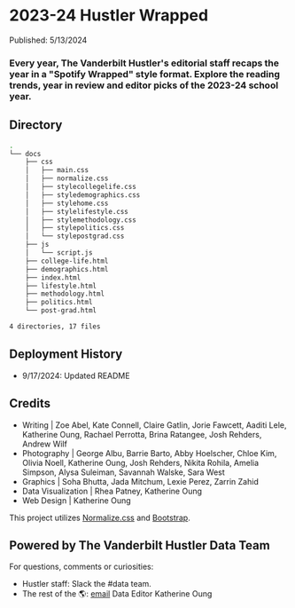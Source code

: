 # 2023-24 Hustler Wrapped
Published: 5/13/2024 <br>
### Every year, The Vanderbilt Hustler's editorial staff recaps the year in a "Spotify Wrapped" style format. Explore the reading trends, year in review and editor picks of the 2023-24 school year.

## Directory
```bash
.
└── docs
    ├── css
    │   ├── main.css
    │   ├── normalize.css
    │   ├── stylecollegelife.css
    │   ├── styledemographics.css
    │   ├── stylehome.css
    │   ├── stylelifestyle.css
    │   ├── stylemethodology.css
    │   ├── stylepolitics.css
    │   └── stylepostgrad.css
    ├── js
    │   └── script.js
    ├── college-life.html
    ├── demographics.html
    ├── index.html
    ├── lifestyle.html
    ├── methodology.html
    ├── politics.html
    └── post-grad.html

4 directories, 17 files

```

## Deployment History
- 9/17/2024: Updated README

## Credits
- Writing | Zoe Abel, Kate Connell, Claire Gatlin, Jorie Fawcett, Aaditi Lele, Katherine Oung, Rachael Perrotta, Brina Ratangee, Josh Rehders, Andrew Wilf
- Photography | George Albu, Barrie Barto, Abby Hoelscher, Chloe Kim, Olivia Noell, Katherine Oung, Josh Rehders, Nikita Rohila, Amelia Simpson, Alysa Suleiman, Savannah Walske, Sara West
- Graphics | Soha Bhutta, Jada Mitchum, Lexie Perez, Zarrin Zahid
- Data Visualization | Rhea Patney, Katherine Oung
- Web Design | Katherine Oung

This project utilizes [Normalize.css](https://necolas.github.io/normalize.css/) and [Bootstrap](https://getbootstrap.com/).

## Powered by The Vanderbilt Hustler Data Team
For questions, comments or curiosities: 
- Hustler staff: Slack the #data team. 
- The rest of the 🌎: [email](mailto:katherine.oung@vanderbilt.edu) Data Editor Katherine Oung
